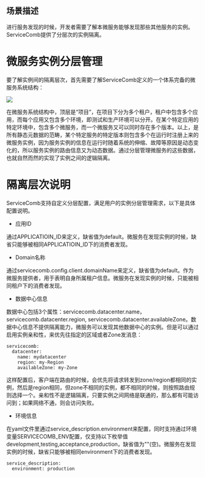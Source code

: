 ## 场景描述

进行服务发现的时候，开发者需要了解本微服务能够发现那些其他服务的实例。ServiceComb提供了分层次的实例隔离。

# 微服务实例分层管理

要了解实例间的隔离层次，首先需要了解ServiceComb定义的一个体系完备的微服务系统结构：

![](/assets/sc-meta.png)

在微服务系统结构中，顶层是“项目”，在项目下分为多个租户，租户中包含多个应用，而每个应用又包含多个环境，即测试和生产环境可以分开。在某个特定应用的特定环境中，包含多个微服务，而一个微服务又可以同时存在多个版本。以上，是所有静态元数据的范畴，某个特定服务的特定版本则包含多个在运行时注册上来的微服务实例，因为服务实例的信息在运行时随着系统的伸缩、故障等原因是动态变化的，所以服务实例的路由信息又为动态数据。通过分层管理微服务的这些数据，也就自然而然的实现了实例之间的逻辑隔离。

# 隔离层次说明

ServiceComb支持自定义分层配置，满足用户的实例分层管理需求，以下是具体配置说明。

* 应用ID

通过APPLICATIOIN\_ID来定义，缺省值为default。微服务在发现实例的时候，缺省只能够被相同APPLICATIOIN\_ID下的消费者发现。

* Domain名称

通过servicecomb.config.client.domainName来定义，缺省值为default。作为微服务提供者，用于表明自身所属租户信息。微服务在发现实例的时候，只能被相同租户下的消费者发现。

* 数据中心信息

数据中心包括3个属性：servicecomb.datacenter.name， servicecomb.datacenter.region, servicecomb.datacenter.availableZone。数据中心信息不提供隔离能力，微服务可以发现其他数据中心的实例。但是可以通过启用实例亲和性，来优先往指定的区域或者Zone发消息：

```
servicecomb:
  datacenter:
    name: mydatacenter
    region: my-Region
    availableZone: my-Zone
```

这样配置后，客户端在路由的时候，会优先将请求转发到zone/region都相同的实例，然后是region相同，但zone不相同的实例，都不相同的时候，则按照路由规则选择一个。亲和性不是逻辑隔离，只要实例之间网络是联通的，那么都有可能访问到；如果网络不通，则会访问失败。

* 环境信息

在yaml文件里通过service\_description.environment来配置，同时支持通过环境变量SERVICECOMB\_ENV配置，仅支持以下枚举值 development,testing,acceptance,production，缺省值为""\(空\)。微服务在发现实例的时候，缺省只能够被相同environment下的消费者发现。

```
service_description:
  environment: production
```

